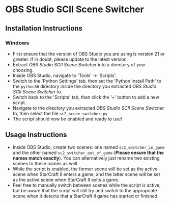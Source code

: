 OBS Studio SCII Scene Switcher
==============================

Installation Instructions
-------------------------

### Windows

- First ensure that the version of OBS Studio you are using is version
  21 or greater. If in doubt, please update to the latest version.
- Extract _OBS Studio SCII Scene Switcher_ into a directory of your
  choosing.
- Inside OBS Studio, navigate to 'Tools' -> 'Scripts'.
- Switch to the 'Python Settings' tab, then set the 'Python Install
  Path' to the `python36` directory inside the directory you extracted
  _OBS Studio SCII Scene Switcher_ to.
- Switch back to the 'Scripts' tab, then click the '+' button to add a
  new script.
- Navigate to the directory you extracted _OBS Studio SCII Scene
  Switcher_ to, then select the file `sc2_scene_switcher.py`
- The script should now be enabled and ready to use!

Usage Instructions
------------------

- Inside OBS Studio, create two scenes: one named `sc2_switcher_in_game`
  and the other named `sc2_switcher_out_of_game` (**Please ensure that
  the names match exactly**).  You can alternatively just rename two
  existing scenes to these names as well.
- While the script is enabled, the former scene will be set as the
  active scene when StarCraft II enters a game, and the latter scene
  will be set as the active scene when StarCraft II exits a game.
- Feel free to manually switch between scenes while the script is
  active, but be aware that the script will still try and switch to the
  appropriate scene when it detects that a StarCraft II game has started
  or finished.
